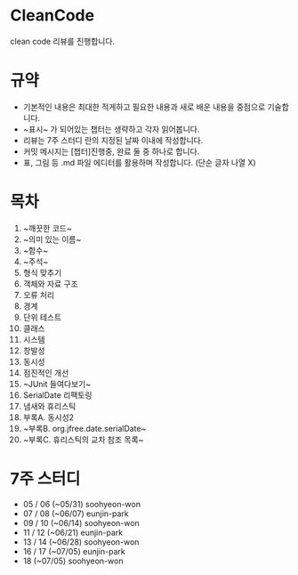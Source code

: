 # CleanCode
clean code 리뷰를 진행합니다. 

# 규약
- 기본적인 내용은 최대한 적게하고 필요한 내용과 새로 배운 내용을 중점으로 기술합니다.
- ~표시~ 가 되어있는 챕터는 생략하고 각자 읽어봅니다.
- 리뷰는 7주 스터디 란의 지정된 날짜 이내에 작성합니다.
- 커밋 메시지는 [챕터]진행중, 완료 둘 중 하나로 합니다.
- 표, 그림 등 .md 파일 에디터를 활용하며 작성합니다. (단순 글자 나열 X)

# 목차
01. ~깨끗한 코드~
02. ~의미 있는 이름~
03. ~함수~
04. ~주석~
05. 형식 맞추기
06. 객체와 자료 구조	
07. 오류 처리
08. 경계
09. 단위 테스트
10. 클래스
11. 시스템
12. 창발성
13. 동시성
14. 점진적인 개선
15. ~JUnit 들여다보기~
16. SerialDate 리팩토링	
17. 냄새와 휴리스틱
18. 부록A. 동시성2
19. ~부록B. org.jfree.date.serialDate~
20. ~부록C. 휴리스틱의 교차 참조 목록~

# 7주 스터디
- 05 / 06 (~05/31) soohyeon-won
- 07 / 08 (~06/07) eunjin-park
- 09 / 10 (~06/14) soohyeon-won
- 11 / 12 (~06/21) eunjin-park
- 13 / 14 (~06/28) soohyeon-won
- 16 / 17 (~07/05) eunjin-park
- 18 (~07/05)      soohyeon-won
